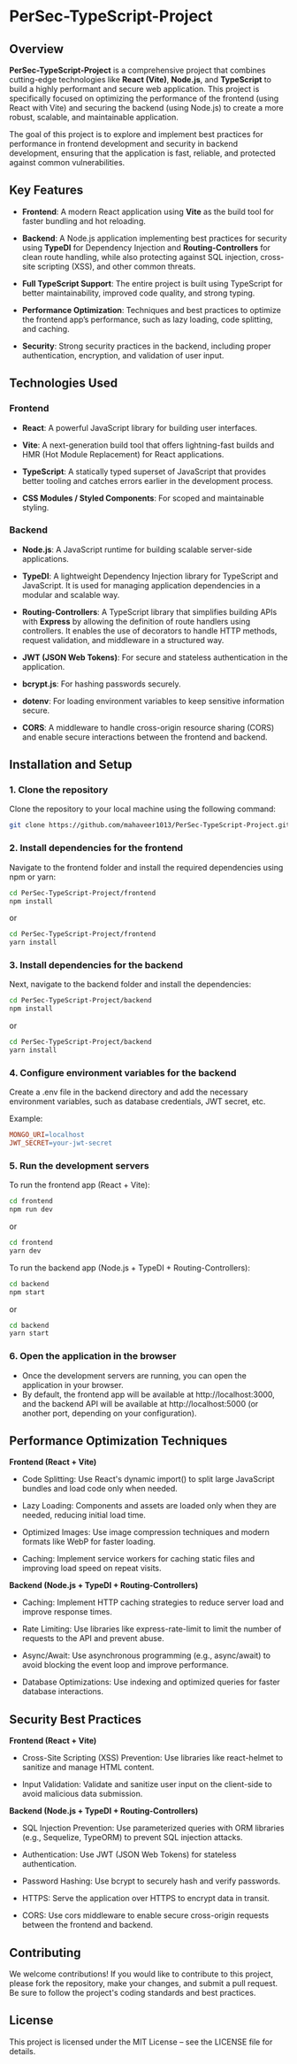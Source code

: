 # PerSec-TypeScript-Project


## Overview

**PerSec-TypeScript-Project** is a comprehensive project that combines cutting-edge technologies like **React (Vite)**, **Node.js**, and **TypeScript** to build a highly performant and secure web application. This project is specifically focused on optimizing the performance of the frontend (using React with Vite) and securing the backend (using Node.js) to create a more robust, scalable, and maintainable application.

The goal of this project is to explore and implement best practices for performance in frontend development and security in backend development, ensuring that the application is fast, reliable, and protected against common vulnerabilities.


## Key Features

- **Frontend**: A modern React application using **Vite** as the build tool for faster bundling and hot reloading.

- **Backend**: A Node.js application implementing best practices for security using **TypeDI** for Dependency Injection and **Routing-Controllers** for clean route handling, while also protecting against SQL injection, cross-site scripting (XSS), and other common threats.

- **Full TypeScript Support**: The entire project is built using TypeScript for better maintainability, improved code quality, and strong typing.

- **Performance Optimization**: Techniques and best practices to optimize the frontend app’s performance, such as lazy loading, code splitting, and caching.

- **Security**: Strong security practices in the backend, including proper authentication, encryption, and validation of user input.


## Technologies Used

### Frontend

- **React**: A powerful JavaScript library for building user interfaces.

- **Vite**: A next-generation build tool that offers lightning-fast builds and HMR (Hot Module Replacement) for React applications.

- **TypeScript**: A statically typed superset of JavaScript that provides better tooling and catches errors earlier in the development process.

- **CSS Modules / Styled Components**: For scoped and maintainable styling.

### Backend

- **Node.js**: A JavaScript runtime for building scalable server-side applications.

- **TypeDI**: A lightweight Dependency Injection library for TypeScript and JavaScript. It is used for managing application dependencies in a modular and scalable way.

- **Routing-Controllers**: A TypeScript library that simplifies building APIs with **Express** by allowing the definition of route handlers using controllers. It enables the use of decorators to handle HTTP methods, request validation, and middleware in a structured way.

- **JWT (JSON Web Tokens)**: For secure and stateless authentication in the application.

- **bcrypt.js**: For hashing passwords securely.

- **dotenv**: For loading environment variables to keep sensitive information secure.

- **CORS**: A middleware to handle cross-origin resource sharing (CORS) and enable secure interactions between the frontend and backend.

## Installation and Setup

### 1. Clone the repository

Clone the repository to your local machine using the following command:

```bash
git clone https://github.com/mahaveer1013/PerSec-TypeScript-Project.git
```

### 2. Install dependencies for the frontend

Navigate to the frontend folder and install the required dependencies using npm or yarn:

```bash
cd PerSec-TypeScript-Project/frontend
npm install
```

or

```bash
cd PerSec-TypeScript-Project/frontend
yarn install
```

### 3. Install dependencies for the backend

Next, navigate to the backend folder and install the dependencies:

```bash
cd PerSec-TypeScript-Project/backend
npm install
```

or

```bash
cd PerSec-TypeScript-Project/backend
yarn install
```

### 4. Configure environment variables for the backend

Create a .env file in the backend directory and add the necessary environment variables, such as database credentials, JWT secret, etc.

Example:

```makefile
MONGO_URI=localhost
JWT_SECRET=your-jwt-secret
```

### 5. Run the development servers

To run the frontend app (React + Vite):

```bash
cd frontend
npm run dev
```

or

```bash
cd frontend
yarn dev
```


To run the backend app (Node.js + TypeDI + Routing-Controllers):

```bash
cd backend
npm start
```

or

```bash
cd backend
yarn start
```

### 6. Open the application in the browser

- Once the development servers are running, you can open the application in your browser. 
- By default, the frontend app will be available at http://localhost:3000, and the backend API will be available at http://localhost:5000 (or another port, depending on your configuration).


## Performance Optimization Techniques


**Frontend (React + Vite)**

- Code Splitting: Use React's dynamic import() to split large JavaScript bundles and load code only when needed.

- Lazy Loading: Components and assets are loaded only when they are needed, reducing initial load time.

- Optimized Images: Use image compression techniques and modern formats like WebP for faster loading.

- Caching: Implement service workers for caching static files and improving load speed on repeat visits.


**Backend (Node.js + TypeDI + Routing-Controllers)**

- Caching: Implement HTTP caching strategies to reduce server load and improve response times.

- Rate Limiting: Use libraries like express-rate-limit to limit the number of requests to the API and prevent abuse.

- Async/Await: Use asynchronous programming (e.g., async/await) to avoid blocking the event loop and improve performance.

- Database Optimizations: Use indexing and optimized queries for faster database interactions.


## Security Best Practices


**Frontend (React + Vite)**

- Cross-Site Scripting (XSS) Prevention: Use libraries like react-helmet to sanitize and manage HTML content.

- Input Validation: Validate and sanitize user input on the client-side to avoid malicious data submission.


**Backend (Node.js + TypeDI + Routing-Controllers)**

- SQL Injection Prevention: Use parameterized queries with ORM libraries (e.g., Sequelize, TypeORM) to prevent SQL injection attacks.

- Authentication: Use JWT (JSON Web Tokens) for stateless authentication.

- Password Hashing: Use bcrypt to securely hash and verify passwords.

- HTTPS: Serve the application over HTTPS to encrypt data in transit.

- CORS: Use cors middleware to enable secure cross-origin requests between the frontend and backend.


## Contributing

We welcome contributions! If you would like to contribute to this project, please fork the repository, make your changes, and submit a pull request. Be sure to follow the project's coding standards and best practices.


## License

This project is licensed under the MIT License – see the LICENSE file for details.